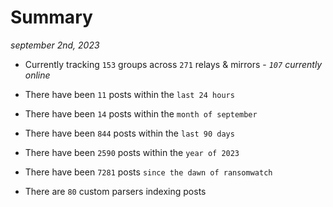 
# Summary
_september 2nd, 2023_

- Currently tracking `153` groups across `271` relays & mirrors - _`107` currently online_

- There have been `11` posts within the `last 24 hours`

- There have been `14` posts within the `month of september`

- There have been `844` posts within the `last 90 days`

- There have been `2590` posts within the `year of 2023`

- There have been `7281` posts `since the dawn of ransomwatch`

- There are `80` custom parsers indexing posts
